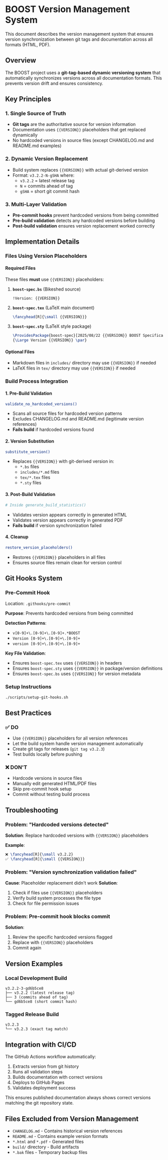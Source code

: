 # BOOST Version Management System

This document describes the version management system that ensures version synchronization between git tags and documentation across all formats (HTML, PDF).

## Overview

The BOOST project uses a **git-tag-based dynamic versioning system** that automatically synchronizes versions across all documentation formats. This prevents version drift and ensures consistency.

## Key Principles

### 1. Single Source of Truth
- **Git tags** are the authoritative source for version information
- Documentation uses `{{VERSION}}` placeholders that get replaced dynamically
- No hardcoded versions in source files (except CHANGELOG.md and README.md examples)

### 2. Dynamic Version Replacement
- Build system replaces `{{VERSION}}` with actual git-derived version
- Format: `v3.2.2-N-gSHA` where:
  - `v3.2.2` = latest release tag
  - `N` = commits ahead of tag
  - `gSHA` = short git commit hash

### 3. Multi-Layer Validation
- **Pre-commit hooks** prevent hardcoded versions from being committed
- **Pre-build validation** detects any hardcoded versions before building
- **Post-build validation** ensures version replacement worked correctly

## Implementation Details

### Files Using Version Placeholders

#### Required Files
These files **must** use `{{VERSION}}` placeholders:

1. **`boost-spec.bs`** (Bikeshed source)
   ```
   !Version: {{VERSION}}
   ```

2. **`boost-spec.tex`** (LaTeX main document)
   ```latex
   \fancyhead[R]{\small {{VERSION}}}
   ```

3. **`boost-spec.sty`** (LaTeX style package)
   ```latex
   \ProvidesPackage{boost-spec}[2025/08/22 {{VERSION}} BOOST Specification Style]
   {\Large Version {{VERSION}} \par}
   ```

#### Optional Files
- Markdown files in `includes/` directory may use `{{VERSION}}` if needed
- LaTeX files in `tex/` directory may use `{{VERSION}}` if needed

### Build Process Integration

#### 1. Pre-Build Validation
```bash
validate_no_hardcoded_versions()
```
- Scans all source files for hardcoded version patterns
- Excludes CHANGELOG.md and README.md (legitimate version references)
- **Fails build** if hardcoded versions found

#### 2. Version Substitution
```bash
substitute_version()
```
- Replaces `{{VERSION}}` with git-derived version in:
  - `*.bs` files
  - `includes/*.md` files  
  - `tex/*.tex` files
  - `*.sty` files

#### 3. Post-Build Validation
```bash
# Inside generate_build_statistics()
```
- Validates version appears correctly in generated HTML
- Validates version appears correctly in generated PDF
- **Fails build** if version synchronization failed

#### 4. Cleanup
```bash
restore_version_placeholders()
```
- Restores `{{VERSION}}` placeholders in all files
- Ensures source files remain clean for version control

## Git Hooks System

### Pre-Commit Hook
Location: `.githooks/pre-commit`

**Purpose**: Prevents hardcoded versions from being committed

**Detection Patterns**:
- `v[0-9]+\.[0-9]+\.[0-9]+.*BOOST`
- `Version [0-9]+\.[0-9]+\.[0-9]+`
- `version [0-9]+\.[0-9]+\.[0-9]+`

**Key File Validation**:
- Ensures `boost-spec.tex` uses `{{VERSION}}` in headers
- Ensures `boost-spec.sty` uses `{{VERSION}}` in package/version definitions
- Ensures `boost-spec.bs` uses `{{VERSION}}` for version metadata

### Setup Instructions
```bash
./scripts/setup-git-hooks.sh
```

## Best Practices

### ✅ DO
- Use `{{VERSION}}` placeholders for all version references
- Let the build system handle version management automatically
- Create git tags for releases (`git tag v3.2.3`)
- Test builds locally before pushing

### ❌ DON'T
- Hardcode versions in source files
- Manually edit generated HTML/PDF files
- Skip pre-commit hook setup
- Commit without testing build process

## Troubleshooting

### Problem: "Hardcoded versions detected"
**Solution**: Replace hardcoded versions with `{{VERSION}}` placeholders

**Example**:
```latex
❌ \fancyhead[R]{\small v3.2.2}
✅ \fancyhead[R]{\small {{VERSION}}}
```

### Problem: "Version synchronization validation failed"
**Cause**: Placeholder replacement didn't work
**Solution**: 
1. Check if files use `{{VERSION}}` placeholders
2. Verify build system processes the file type
3. Check for file permission issues

### Problem: Pre-commit hook blocks commit
**Solution**: 
1. Review the specific hardcoded versions flagged
2. Replace with `{{VERSION}}` placeholders
3. Commit again

## Version Examples

### Local Development Build
```
v3.2.2-3-gd6b5ce8
├── v3.2.2 (latest release tag)
├── 3 (commits ahead of tag)
└── gd6b5ce8 (short commit hash)
```

### Tagged Release Build
```
v3.2.3
└── v3.2.3 (exact tag match)
```

## Integration with CI/CD

The GitHub Actions workflow automatically:
1. Extracts version from git history
2. Runs all validation steps
3. Builds documentation with correct versions
4. Deploys to GitHub Pages
5. Validates deployment success

This ensures published documentation always shows correct versions matching the git repository state.

## Files Excluded from Version Management

- `CHANGELOG.md` - Contains historical version references
- `README.md` - Contains example version formats
- `*.html` and `*.pdf` - Generated files
- `build/` directory - Build artifacts
- `*.bak` files - Temporary backup files
